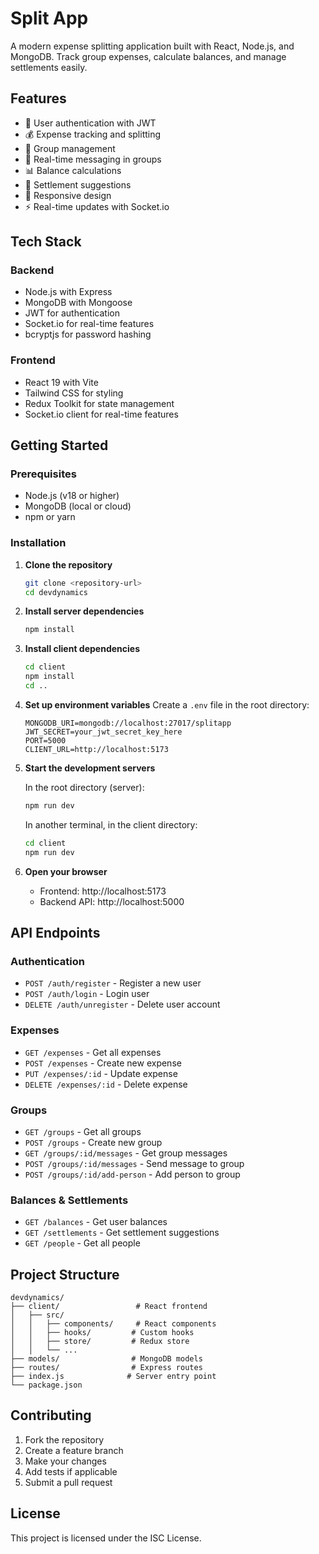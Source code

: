 # Split App

A modern expense splitting application built with React, Node.js, and MongoDB. Track group expenses, calculate balances, and manage settlements easily.

## Features

- 🔐 User authentication with JWT
- 💰 Expense tracking and splitting
- 👥 Group management
- 💬 Real-time messaging in groups
- 📊 Balance calculations
- 💸 Settlement suggestions
- 📱 Responsive design
- ⚡ Real-time updates with Socket.io

## Tech Stack

### Backend
- Node.js with Express
- MongoDB with Mongoose
- JWT for authentication
- Socket.io for real-time features
- bcryptjs for password hashing

### Frontend
- React 19 with Vite
- Tailwind CSS for styling
- Redux Toolkit for state management
- Socket.io client for real-time features

## Getting Started

### Prerequisites
- Node.js (v18 or higher)
- MongoDB (local or cloud)
- npm or yarn

### Installation

1. **Clone the repository**
   ```bash
   git clone <repository-url>
   cd devdynamics
   ```

2. **Install server dependencies**
   ```bash
   npm install
   ```

3. **Install client dependencies**
   ```bash
   cd client
   npm install
   cd ..
   ```

4. **Set up environment variables**
   Create a `.env` file in the root directory:
   ```env
   MONGODB_URI=mongodb://localhost:27017/splitapp
   JWT_SECRET=your_jwt_secret_key_here
   PORT=5000
   CLIENT_URL=http://localhost:5173
   ```

5. **Start the development servers**

   In the root directory (server):
   ```bash
   npm run dev
   ```

   In another terminal, in the client directory:
   ```bash
   cd client
   npm run dev
   ```

6. **Open your browser**
   - Frontend: http://localhost:5173
   - Backend API: http://localhost:5000

## API Endpoints

### Authentication
- `POST /auth/register` - Register a new user
- `POST /auth/login` - Login user
- `DELETE /auth/unregister` - Delete user account

### Expenses
- `GET /expenses` - Get all expenses
- `POST /expenses` - Create new expense
- `PUT /expenses/:id` - Update expense
- `DELETE /expenses/:id` - Delete expense

### Groups
- `GET /groups` - Get all groups
- `POST /groups` - Create new group
- `GET /groups/:id/messages` - Get group messages
- `POST /groups/:id/messages` - Send message to group
- `POST /groups/:id/add-person` - Add person to group

### Balances & Settlements
- `GET /balances` - Get user balances
- `GET /settlements` - Get settlement suggestions
- `GET /people` - Get all people

## Project Structure

```
devdynamics/
├── client/                 # React frontend
│   ├── src/
│   │   ├── components/     # React components
│   │   ├── hooks/         # Custom hooks
│   │   ├── store/         # Redux store
│   │   └── ...
├── models/                # MongoDB models
├── routes/                # Express routes
├── index.js              # Server entry point
└── package.json
```

## Contributing

1. Fork the repository
2. Create a feature branch
3. Make your changes
4. Add tests if applicable
5. Submit a pull request

## License

This project is licensed under the ISC License. 